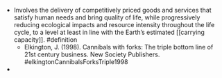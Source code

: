 - Involves the delivery of competitively priced goods and services that satisfy human needs and bring quality of life, while progressively reducing ecological impacts and resource intensity throughout the life cycle, to a level at least in line with the Earth’s estimated [[carrying capacity]]. #definition
	- Elkington, J. (1998). Cannibals with forks: The triple bottom line of 21st century business. New Society Publishers. #elkingtonCannibalsForksTriple1998
-